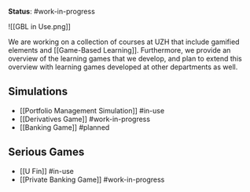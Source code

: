 **Status**: #work-in-progress 

![[GBL in Use.png]]

We are working on a collection of courses at UZH that include gamified elements and [[Game-Based Learning]]. Furthermore, we provide an overview of the learning games that we develop, and plan to extend this overview with learning games developed at other departments as well.

## Simulations

- [[Portfolio Management Simulation]] #in-use
- [[Derivatives Game]] #work-in-progress
- [[Banking Game]] #planned

## Serious Games

- [[U Fin]] #in-use
- [[Private Banking Game]] #work-in-progress 